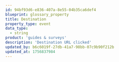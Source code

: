 ```yaml
---
id: 94bf93d6-e836-407a-8e55-04b35ca6def4
blueprint: glossary_property
title: Destination
property_type: event
data_type:
  - string
product: 'guides & surveys'
description: 'Destination URL clicked'
updated_by: b6c6019f-27db-41a7-98bb-07c9b90f212b
updated_at: 1756837984
---
```

